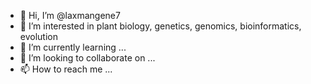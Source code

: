 - 👋 Hi, I’m @laxmangene7
- 👀 I’m interested in plant biology, genetics, genomics, bioinformatics, evolution
- 🌱 I’m currently learning ...
- 💞️ I’m looking to collaborate on ...
- 📫 How to reach me ...

<!---
laxmangene7/laxmangene7 is a ✨ special ✨ repository because its `README.md` (this file) appears on your GitHub profile.
You can click the Preview link to take a look at your changes.
--->
